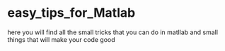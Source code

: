 # easy_tips_for_Matlab
here you will find all the small tricks that you can do in matllab and small things that will make your code good
